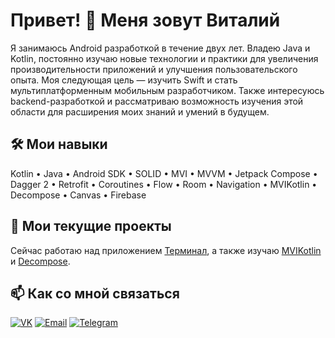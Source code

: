 # Привет! 👋 Меня зовут Виталий

Я занимаюсь Android разработкой в течение двух лет. Владею Java и Kotlin, постоянно изучаю новые технологии и практики для увеличения производительности приложений и улучшения пользовательского опыта. Моя следующая цель — изучить Swift и стать мультиплатформенным мобильным разработчиком. Также интересуюсь backend-разработкой и рассматриваю возможность изучения этой области для расширения моих знаний и умений в будущем.

## 🛠 Мои навыки
Kotlin • Java • Android SDK • SOLID • MVI • MVVM • Jetpack Compose • Dagger 2 • Retrofit • Coroutines • Flow • Room • Navigation • MVIKotlin • Decompose • Canvas • Firebase

## 🚀 Мои текущие проекты
Сейчас работаю над приложением [Терминал](https://github.com/1beattrue/Terminal), а также изучаю [MVIKotlin](https://github.com/arkivanov/MVIKotlin) и [Decompose](https://github.com/arkivanov/Decompose).

## 📫 Как со мной связаться
[![VK](https://img.shields.io/badge/-VK-4A76A8?style=for-the-badge&logo=vk&logoColor=white)](https://m.vk.com/1beattrue) 
[![Email](https://img.shields.io/badge/Email-D14836?style=for-the-badge&logo=gmail&logoColor=white)](mailto:vo.sviridov@yandex.ru)
[![Telegram](https://img.shields.io/badge/-Telegram-26A5E4?style=for-the-badge&logo=telegram&logoColor=white)](https://t.me/one_beat_true)


